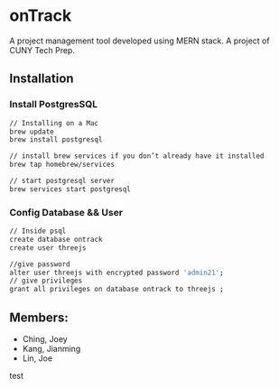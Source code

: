 # onTrack

A project management tool developed using MERN stack.
A project of CUNY Tech Prep.

## Installation

### Install PostgresSQL

```bash
// Installing on a Mac
brew update
brew install postgresql

// install brew services if you don’t already have it installed
brew tap homebrew/services

// start postgresql server
brew services start postgresql
```

### Config Database && User

```bash
// Inside psql
create database ontrack
create user threejs

//give password
alter user threejs with encrypted password 'admin21';
// give privileges
grant all privileges on database ontrack to threejs ;
```

## Members:

- Ching, Joey
- Kang, Jianming
- Lin, Joe

test
